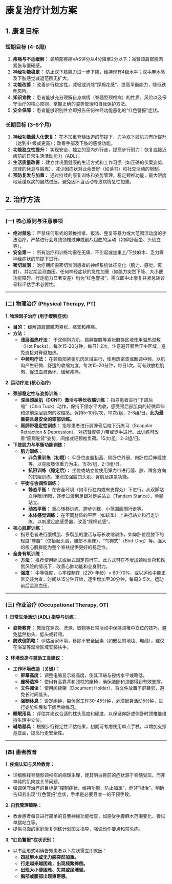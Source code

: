 # 康复治疗计划方案

## 1. 康复目标

### 短期目标 (4-6周)
1.  **疼痛与不适缓解：** 颈项部疼痛VAS评分从4分降至2分以下；减轻颈肩部肌肉紧张与僵硬感。
2.  **神经功能稳定：** 防止双下肢肌力进一步下降，维持现有4级水平；双手麻木感及下肢感觉减退范围无扩大。
3.  **功能改善：** 改善步行稳定性，减轻或消除“踩棉花感”，提高平衡能力，降低跌倒风险。
4.  **知识宣教：** 患者能够充分理解自身病情（脊髓型颈椎病）的性质、风险以及保守治疗的核心原则，掌握正确的姿势管理和自我保护方法。
5.  **安全保障：** 患者能够识别并立即报告任何神经功能恶化的“红色警报”症状。

### 长期目标 (3-6个月)
1.  **神经功能最大化恢复：** 在不加重脊髓压迫的前提下，力争双下肢肌力有所提升（达到4+级或更高）；改善手部及下肢的感觉功能。
2.  **功能独立性提升：** 实现安全、独立的室内外行走，提高步行耐力；恢复或接近病前的日常生活活动能力（ADL）。
3.  **生活质量改善：** 建立并巩固健康的生活方式和工作习惯（如正确的伏案姿势、规律的休息与锻炼），减少因症状对业余爱好（如读书）和社交活动的限制。
4.  **预防复发与加重：** 通过持续的康复训练和姿势管理，稳定颈椎功能，最大限度地延缓疾病的自然进展，避免因不当活动导致病情急性加重。

## 2. 治疗方法

---

### (一) 核心原则与注意事项
*   **绝对禁忌：** 严禁任何形式的颈椎推拿、扳法、整复等暴力或大范围活动度的手法治疗。严禁进行会导致颈椎过伸或剧烈屈曲的运动（如仰卧起坐、头倒立等）。
*   **安全第一：** 所有治疗和训练均需在无痛、不引起或加重上/下肢麻木、乏力等神经症状的前提下进行。
*   **密切监测：** 治疗期间需密切监测患者的神经系统体征变化（肌力、感觉、反射），并定期监测血压。任何神经症状的急性加重（如肌力突然下降、大小便功能障碍、行走能力显著变差）均为“红色警报”，需立即中止康复并紧急转诊骨科评估手术必要性。

---

### (二) 物理治疗 (Physical Therapy, PT)

**1. 物理因子治疗 (用于缓解症状)**
*   **目的：** 缓解颈肩部肌肉紧张、痉挛和疼痛。
*   **方法：**
    *   **浅层温热疗法：** 于双侧斜方肌、肩胛提肌等紧张肌群区域使用温热湿敷（Hot Packs），每次15-20分钟，每日1-2次。注意避开颈后正中区域，避免直接对脊髓加热。
    *   **中频电疗法：** 在颈肩部紧张肌肉区域进行，使用疏密波或断调中频，以肌肉产生轻微、舒适的收缩为度，每次15-20分钟，每日1次。可有效放松肌肉、促进血液循环、缓解疼痛。

**2. 运动疗法 (核心治疗)**
*   **颈部稳定性与姿势训练：**
    *   **深层颈屈肌（DCNF）激活与等长收缩训练：** 指导患者进行“下颌后缩”（Chin Tuck）动作，保持下颌水平内收，感受颈后部肌肉的轻微牵伸和颈前深层肌肉的收缩感。保持5-10秒/次，10次/组，2-3组/日。**此为最重要且最安全的颈部训练。**
    *   **肩胛带稳定性训练：** 指导患者进行肩胛骨后缩下沉练习（Scapular Retraction & Depression），对抗轻度弹力带或徒手进行。此训练可改善“圆肩驼背”姿势，间接减轻颈椎负荷。15次/组，2-3组/日。
*   **下肢肌力与平衡功能训练：**
    *   **肌力训练：**
        *   **非负重训练（初期）：** 仰卧位直腿抬高、侧卧位外展、俯卧位后伸髋膝等，以克服肢体重力为主。15次/组，2-3组/日。
        *   **抗阻训练（稳定后）：** 坐位或站立位使用弹力带进行髋、膝、踝各方向的抗阻训练，重点加强股四头肌、臀肌及踝泵功能。
    *   **平衡与协调性训练：**
        *   **静态平衡：** 在安全环境（如平行杠内或有支撑处）下进行，从双脚站立睁眼/闭眼，逐步过渡到足跟对足尖站立（Tandem Stance）、单腿站立。
        *   **动态平衡：** 重心转移训练、跨步训练、小范围画圈行走等。
        *   **本体感觉训练：** 在不同材质的平面（如软垫）上进行站立和行走训练，以刺激足底感受器，改善“踩棉花感”。
*   **核心肌群训练：**
    *   指导患者进行腹横肌、多裂肌的激活与等长收缩训练，如仰卧位屈膝下的轻度“卷腹”（仅抬起头肩，腰部不离床）、“鸟狗式”（Bird-Dog）等。强大的核心肌群能为整个脊柱提供更好的稳定性。
*   **全身有氧训练：**
    *   **方法：** 推荐使用卧式或坐式固定自行车。此方式可在不增加颈椎负荷和跌倒风险的情况下，改善心肺功能和全身耐力。
    *   **强度：** 中等强度，心率控制在（220-年龄）× 60-70%，或以运动中能正常交谈为宜。时间从15分钟开始，逐步增加至30分钟，每周3-5次。运动前后监测血压。

---

### (三) 作业治疗 (Occupational Therapy, OT)

**1. 日常生活活动 (ADL) 指导与训练：**
*   **姿势教育：** 教授在穿衣、洗漱、取物等日常活动中保持颈椎中立位的技巧，避免猛然抬头、低头或转颈。
*   **防跌倒策略：** 评估居家环境，移除不安全因素（如散乱的地毯、电线），建议在浴室等湿滑区域安装扶手。

**2. 环境改造与辅助工具建议：**
*   **工作环境改造（关键）：**
    *   **屏幕高度：** 调整电脑显示器高度，使其顶端与视线水平或略低。
    *   **座椅选择：** 使用有高靠背和颈枕的座椅，确保腰部和颈部得到有效支撑。
    *   **文件阅读：** 使用阅读架（Document Holder），将文件放置于屏幕旁，避免长时间低头。
    *   **强制休息：** 设定闹钟，每伏案工作30-45分钟，必须起身活动5分钟，进行姿势伸展和下颌后缩练习。
*   **睡眠用具：** 评估并建议合适的枕头高度和硬度，以保证仰卧或侧卧时颈椎能维持生理中立位。
*   **辅助器具：** 根据步行稳定性评估结果，初期可考虑使用单点手杖，以增加支撑基底面，提高行走安全性。

---

### (四) 患者教育

**1. 疾病认知与风险教育：**
*   详细解释脊髓型颈椎病的病理生理，使其明白目前的症状源于脊髓受压，而非单纯的肌肉或关节问题。
*   强调保守治疗的目标是“控制症状、维持功能、防止加重”，而非“根治”。明确告知若出现“红色警报”症状，手术是必要且唯一的干预手段。

**2. 自我管理策略：**
*   教会患者每日进行简单的自我神经功能检查，如感受手脚麻木范围变化、尝试单腿站立等。
*   提供书面的家庭康复训练计划图文指导，强调动作要点和禁忌症。

**3. “红色警报”症状识别：**
*   以书面形式明确告知患者以下症状需立即就医：
    *   **四肢麻木或无力感突然加重。**
    *   **行走越来越困难，出现频繁摔倒。**
    *   **出现大小便困难、失禁或尿潴留。**
    *   **胸部或腹部出现束带感。**